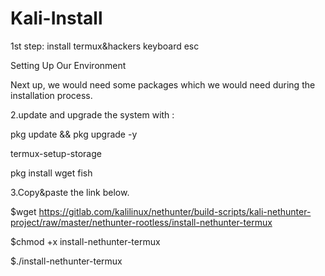 # Kali-Install 
1st step: install termux&hackers  keyboard esc

Setting Up Our Environment

Next up, we would need some packages which we would need during the installation process.

2.update and upgrade the system with :

pkg update && pkg upgrade -y

termux-setup-storage

pkg install wget fish 

3.Copy&paste the link below.

$wget https://gitlab.com/kalilinux/nethunter/build-scripts/kali-nethunter-project/raw/master/nethunter-rootless/install-nethunter-termux

$chmod +x install-nethunter-termux

$./install-nethunter-termux

